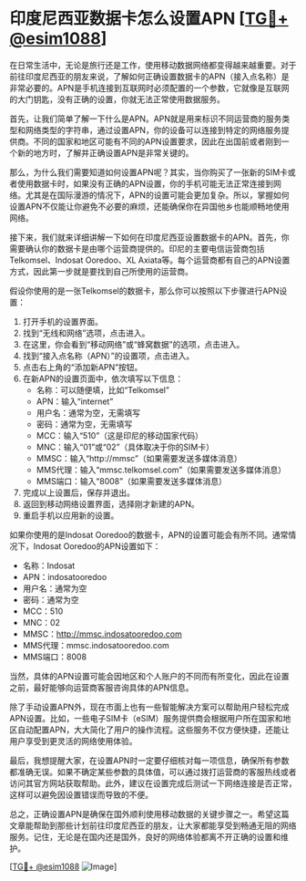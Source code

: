 # 印度尼西亚数据卡怎么设置APN [[TG💪+ @esim1088](https://t.me/s/esim1088)]

在日常生活中，无论是旅行还是工作，使用移动数据网络都变得越来越重要。对于前往印度尼西亚的朋友来说，了解如何正确设置数据卡的APN（接入点名称）是非常必要的。APN是手机连接到互联网时必须配置的一个参数，它就像是互联网的大门钥匙，没有正确的设置，你就无法正常使用数据服务。

首先，让我们简单了解一下什么是APN。APN就是用来标识不同运营商的服务类型和网络类型的字符串，通过设置APN，你的设备可以连接到特定的网络服务提供商。不同的国家和地区可能有不同的APN设置要求，因此在出国前或者刚到一个新的地方时，了解并正确设置APN是非常关键的。

那么，为什么我们需要知道如何设置APN呢？其实，当你购买了一张新的SIM卡或者使用数据卡时，如果没有正确的APN设置，你的手机可能无法正常连接到网络。尤其是在国际漫游的情况下，APN的设置可能会更加复杂。所以，掌握如何设置APN不仅能让你避免不必要的麻烦，还能确保你在异国他乡也能顺畅地使用网络。

接下来，我们就来详细讲解一下如何在印度尼西亚设置数据卡的APN。首先，你需要确认你的数据卡是由哪个运营商提供的。印尼的主要电信运营商包括Telkomsel、Indosat Ooredoo、XL Axiata等。每个运营商都有自己的APN设置方式，因此第一步就是要找到自己所使用的运营商。

假设你使用的是一张Telkomsel的数据卡，那么你可以按照以下步骤进行APN设置：

1. 打开手机的设置界面。
2. 找到“无线和网络”选项，点击进入。
3. 在这里，你会看到“移动网络”或“蜂窝数据”的选项，点击进入。
4. 找到“接入点名称（APN）”的设置项，点击进入。
5. 点击右上角的“添加新APN”按钮。
6. 在新APN的设置页面中，依次填写以下信息：
   - 名称：可以随便填，比如“Telkomsel”
   - APN：输入“internet”
   - 用户名：通常为空，无需填写
   - 密码：通常为空，无需填写
   - MCC：输入“510”（这是印尼的移动国家代码）
   - MNC：输入“01”或“02”（具体取决于你的SIM卡）
   - MMSC：输入“http://mmsc”（如果需要发送多媒体消息）
   - MMS代理：输入“mmsc.telkomsel.com”（如果需要发送多媒体消息）
   - MMS端口：输入“8008”（如果需要发送多媒体消息）
7. 完成以上设置后，保存并退出。
8. 返回到移动网络设置界面，选择刚才新建的APN。
9. 重启手机以应用新的设置。

如果你使用的是Indosat Ooredoo的数据卡，APN的设置可能会有所不同。通常情况下，Indosat Ooredoo的APN设置如下：

- 名称：Indosat
- APN：indosatooredoo
- 用户名：通常为空
- 密码：通常为空
- MCC：510
- MNC：02
- MMSC：http://mmsc.indosatooredoo.com
- MMS代理：mmsc.indosatooredoo.com
- MMS端口：8008

当然，具体的APN设置可能会因地区和个人账户的不同而有所变化，因此在设置之前，最好能够向运营商客服咨询具体的APN信息。

除了手动设置APN外，现在市面上也有一些智能解决方案可以帮助用户轻松完成APN设置。比如，一些电子SIM卡（eSIM）服务提供商会根据用户所在国家和地区自动配置APN，大大简化了用户的操作流程。这些服务不仅方便快捷，还能让用户享受到更灵活的网络使用体验。

最后，我想提醒大家，在设置APN时一定要仔细核对每一项信息，确保所有参数都准确无误。如果不确定某些参数的具体值，可以通过拨打运营商的客服热线或者访问其官方网站获取帮助。此外，建议在设置完成后测试一下网络连接是否正常，这样可以避免因设置错误而导致的不便。

总之，正确设置APN是确保在国外顺利使用移动数据的关键步骤之一。希望这篇文章能帮助到那些计划前往印度尼西亚的朋友，让大家都能享受到畅通无阻的网络服务。记住，无论是在国内还是国外，良好的网络体验都离不开正确的设置和维护。

[[TG💪+ @esim1088](https://t.me/s/esim1088) ![Image](https://i.postimg.cc/4NQfJmqS/Snipaste-2025-05-13-00-14-12.png)]